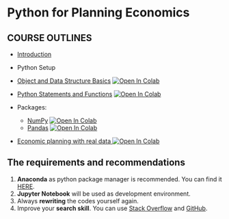# Python for Planning Economics

## COURSE OUTLINES

- [Introduction](https://github.com/saeed-saffari/Python-for-Economics-fall-2021/blob/main/Planning%20Economics/Python%20for%20Economics%20-%20Introduction%20-%20ATU%20-%20fall%202021.pdf)
- Python Setup
- [Object and Data Structure Basics](https://github.com/saeed-saffari/Python-for-Economics-fall-2021/blob/main/Planning%20Economics/01%20-%20basic%20python.ipynb) [![Open In Colab](https://colab.research.google.com/assets/colab-badge.svg)](https://colab.research.google.com/github/saeed-saffari/Python-for-Economics-fall-2021/blob/main/Planning%20Economics/01%20-%20basic%20python.ipynb)

- [Python Statements and Functions](https://github.com/saeed-saffari/Python-for-Economics-fall-2021/blob/main/Planning%20Economics/02%20-%20Loops%20python.ipynb) [![Open In Colab](https://colab.research.google.com/assets/colab-badge.svg)](https://colab.research.google.com/github/saeed-saffari/Python-for-Economics-fall-2021/blob/main/Planning%20Economics/02%20-%20Loops%20python.ipynb)

- Packages:
  - [NumPy](https://github.com/saeed-saffari/Python-for-Economics-fall-2021/blob/main/Planning%20Economics/03%20-%20NumPy.ipynb) [![Open In Colab](https://colab.research.google.com/assets/colab-badge.svg)](https://colab.research.google.com/github/saeed-saffari/Python-for-Economics-fall-2021/blob/main/Planning%20Economics/03%20-%20NumPy.ipynb)
  - [Pandas]() [![Open In Colab](https://colab.research.google.com/assets/colab-badge.svg)]()
- [Economic planning with real data ]()[![Open In Colab](https://colab.research.google.com/assets/colab-badge.svg)]()


## The requirements and recommendations

1. **Anaconda** as python package manager is recommended. You can find it [HERE](https://www.anaconda.com/products/individual).
2. **Jupyter Notebook** will be used as development environment.
3. Always **rewriting** the codes yourself again.
4. Improve your **search skill**. You can use [Stack Overflow](https://stackoverflow.com/) and [GitHub](https://github.com/).
